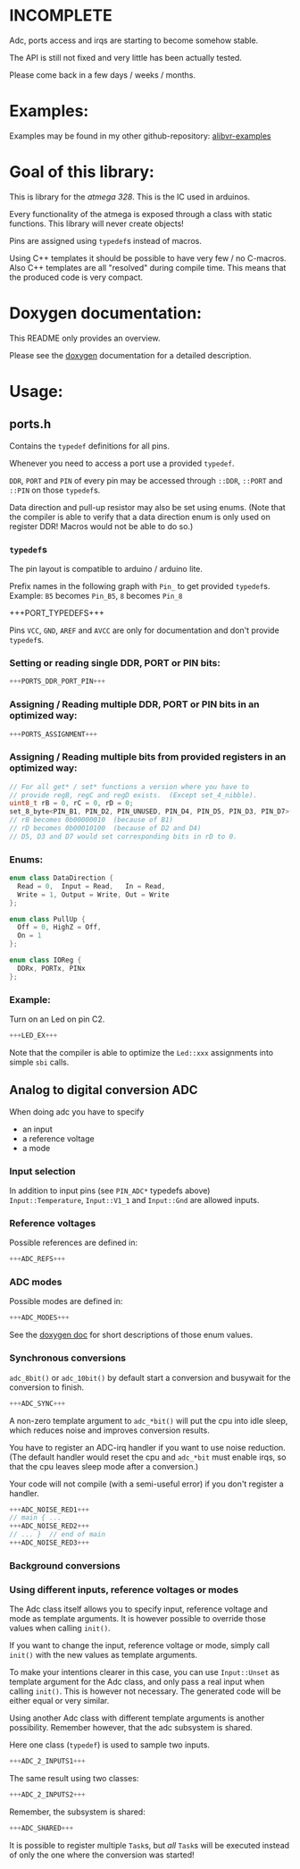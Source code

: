 INCOMPLETE
==========

Adc, ports access and irqs are starting to become somehow stable.

The API is still not fixed and very little has been actually tested.

Please come back in a few days / weeks / months.


Examples:
=========

Examples may be found in my other github-repository:
[alibvr-examples](https://www.github.com/close2/alibvr-examples)


Goal of this library:
=====================

This is library for the *atmega 328*.  This is the IC used in arduinos.

Every functionality of the atmega is exposed through a class with static
functions.  This library will never create objects!

Pins are assigned using `typedef`s instead of macros.

Using C++ templates it should be possible to have very few / no C-macros.
Also C++ templates are all "resolved" during compile time.  This means that
the produced code is very compact.


Doxygen documentation:
======================

This README only provides an overview.

Please see the [doxygen](http://close2.github.io/alibvr/doxygen/html/)
documentation for a detailed description.


Usage:
======

## ports.h

Contains the `typedef` definitions for all pins.

Whenever you need to access a port use a provided `typedef`.

`DDR`, `PORT` and `PIN` of every pin may be accessed through `::DDR`,
`::PORT` and `::PIN` on those `typedef`s.

Data direction and pull-up resistor may also be set using enums.  (Note that
the compiler is able to verify that a data direction enum is only used on
register DDR!  Macros would not be able to do so.)

### `typedef`s

The pin layout is compatible to arduino / arduino lite.

Prefix names in the following graph with `Pin_` to get
provided `typedef`s.  Example: `B5` becomes `Pin_B5`, `8` becomes `Pin_8`

+++PORT_TYPEDEFS+++

Pins `VCC`, `GND`, `AREF` and `AVCC` are only for documentation
and don't provide `typedef`s.

### Setting or reading single DDR, PORT or PIN bits:

```C++
+++PORTS_DDR_PORT_PIN+++
```

### Assigning / Reading multiple DDR, PORT or PIN bits in an optimized way:

```C++
+++PORTS_ASSIGNMENT+++
```

### Assigning / Reading multiple bits from provided registers in an optimized way:

```C++
// For all get* / set* functions a version where you have to
// provide regB, regC and regD exists.  (Except set_4_nibble).
uint8_t rB = 0, rC = 0, rD = 0;
set_8_byte<PIN_B1, PIN_D2, PIN_UNUSED, PIN_D4, PIN_D5, PIN_D3, PIN_D7>(rB, rC, rD, 0b11110000);
// rB becomes 0b00000010  (because of B1)
// rD becomes 0b00010100  (because of D2 and D4)
// D5, D3 and D7 would set corresponding bits in rD to 0.
```

### Enums:

```C++
enum class DataDirection {
  Read = 0,  Input = Read,   In = Read,
  Write = 1, Output = Write, Out = Write
};
```

```C++
enum class PullUp {
  Off = 0, HighZ = Off,
  On = 1
};
```

```C++
enum class IOReg {
  DDRx, PORTx, PINx
};
```

### Example:

Turn on an Led on pin C2.

```C++
+++LED_EX+++
```

Note that the compiler is able to optimize the `Led::xxx` assignments
into simple `sbi` calls.


## Analog to digital conversion  ADC

When doing adc you have to specify
* an input
* a reference voltage
* a mode

### Input selection

In addition to input pins (see `PIN_ADC*` typedefs above)  
`Input::Temperature`, `Input::V1_1` and `Input::Gnd` are allowed inputs.

### Reference voltages

Possible references are defined in:
```C++
+++ADC_REFS+++
```

### ADC modes

Possible modes are defined in:
```C++
+++ADC_MODES+++
```

See the
[doxygen doc](http://close2.github.io/alibvr/doxygen/html/de/d26/namespaceadc.html#a8094fa55ea1a7729bb35c230163c0f8f)
for short descriptions of those enum values.


### Synchronous conversions

`adc_8bit()` or `adc_10bit()` by default start a conversion and
busywait for the conversion to finish.

```C++
+++ADC_SYNC+++
```

A non-zero template argument to `adc_*bit()` will put the cpu into idle
sleep, which reduces noise and improves conversion results.

You have to register an ADC-irq handler if you want to use noise
reduction.  (The default handler would reset the cpu and `adc_*bit`
must enable irqs, so that the cpu leaves sleep mode after a
conversion.)

Your code will not compile (with a semi-useful error) if you don't
register a handler.

```C++
+++ADC_NOISE_RED1+++
// main { ...
+++ADC_NOISE_RED2+++
// ... }  // end of main
+++ADC_NOISE_RED3+++
```

### Background conversions

### Using different inputs, reference voltages or modes

The Adc class itself allows you to specify input, reference voltage and
mode as template arguments.  It is however possible to override those
values when calling `init()`.

If you want to change the input, reference voltage or mode, simply call
`init()` with the new values as template arguments.

To make your intentions clearer in this case, you can use `Input::Unset`
as template argument for the Adc class, and only pass a real input when
calling `init()`.  This is however not necessary.  The generated code
will be either equal or very similar.

Using another Adc class with different template arguments is another
possibility.  Remember however, that the adc subsystem is shared.

Here one class (`typedef`) is used to sample two inputs.
```C++
+++ADC_2_INPUTS1+++
```

The same result using two classes:
```C++
+++ADC_2_INPUTS2+++
```

Remember, the subsystem is shared:
```C++
+++ADC_SHARED+++
```

It is possible to register multiple `Task`s, but _all_ `Task`s will
be executed instead of only the one where the conversion was started!

